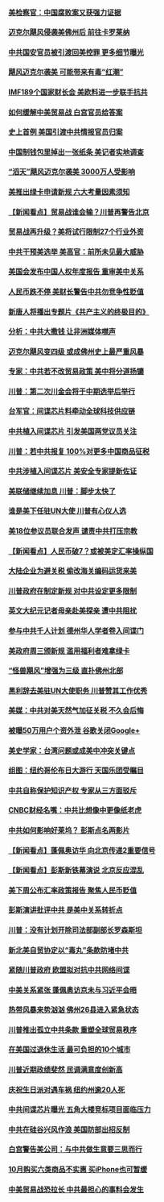 #### [美检察官：中国腐败案又获强力证据](../pages/nsc412/n10777118.md?t=10111534) 

#### [迈克尔飓风侵袭美佛州后 前往卡罗莱纳](../pages/nsc412/n10777049.md?t=10111534) 

#### [中共国安官员被引渡回美控罪 更多细节曝光](../pages/nsc412/n10775561.md?t=10111534) 

#### [飓风迈克尔袭美 可能带来有毒“红潮”](../pages/nsc412/n10776149.md?t=10111534) 

#### [IMF189个国家财长会 美欧料进一步联手抗共](../pages/nsc412/n10775397.md?t=10111534) 

#### [如何缓解中美贸易战 白宫官员给答案](../pages/nsc412/n10775590.md?t=10111534) 

#### [史上首例 美国引渡中共情报官员归案](../pages/nsc412/n10775224.md?t=10111534) 

#### [中国制钱包里掉出一张纸条 美记者实地调查](../pages/nsc412/n10775105.md?t=10111534) 

#### [“滔天”飓风迈克尔袭美 3000万人受影响](../pages/nsc412/n10775248.md?t=10111534) 

#### [美推出绿卡申请新规 六大考量因素须知](../pages/nsc412/n10774920.md?t=10111534) 

#### [【新闻看点】贸易战谁会输？川普再警告北京](../pages/nsc412/n10774769.md?t=10111534) 

#### [贸易战再升级？美将试行限制27个行业外资](../pages/nsc412/n10774978.md?t=10111534) 

#### [中共干预美选举 美高官：前所未见最大威胁](../pages/nsc412/n10774924.md?t=10111534) 

#### [美国会发布中国人权年度报告 重审美中关系](../pages/nsc412/n10774917.md?t=10111534) 

#### [人民币跌不停 美财长警告中共勿竞争性贬值](../pages/nsc412/n10774778.md?t=10111534) 

#### [新唐人将播出专题片《共产主义的终极目的》](../pages/nsc412/n10767004.md?t=10111534) 

#### [分析：中共大撒钱 让非洲媒体噤声](../pages/nsc412/n10772349.md?t=10111534) 

#### [迈克尔飓风变四级 或成佛州史上最严重风暴](../pages/nsc412/n10774142.md?t=10111534) 

#### [专家：中共若不改贸易政策 美中将分道扬镳](../pages/nsc412/n10773996.md?t=10111534) 

#### [川普：第二次川金会将于中期选举后举行](../pages/nsc412/n10773708.md?t=10111534) 

#### [台军官：间谍芯片料牵动全球科技供应链](../pages/nsc412/n10772822.md?t=10111534) 

#### [中共植入间谍芯片 引发美国两党议员关注](../pages/nsc412/n10773424.md?t=10111534) 

#### [川普：若中共报复 100%对更多中国商品征税](../pages/nsc412/n10773067.md?t=10111534) 

#### [中共涉植入间谍芯片 美安全专家提新佐证](../pages/nsc412/n10773174.md?t=10111534) 

#### [美联储继续加息 川普：脚步太快了](../pages/nsc412/n10773095.md?t=10111534) 

#### [谁是美下任驻UN大使 川普有心仪人选](../pages/nsc412/n10772974.md?t=10111534) 

#### [美18位参议员联合发声 谴责中共打压宗教](../pages/nsc412/n10767290.md?t=10111534) 

#### [【新闻看点】人民币破7？或被美定汇率操纵国](../pages/nsc412/n10772384.md?t=10111534) 

#### [大陆企业为避关税 偷改海关编码运货来美](../pages/nsc412/n10772734.md?t=10111534) 

#### [川普政府在制定新规 对中共设定更多限制](../pages/nsc412/n10772785.md?t=10111534) 

#### [英文大纪元记者母亲赴美探亲 遭中共阻扰](../pages/nsc412/n10772575.md?t=10111534) 

#### [参与中共千人计划 德州华人学者卷入间谍门](../pages/nsc412/n10772595.md?t=10111534) 

#### [美政府周三颁新规 滥用福利者难拿绿卡](../pages/nsc412/n10772436.md?t=10111534) 

#### [“怪兽飓风”增强为三级 直扑佛州北部](../pages/nsc412/n10772352.md?t=10111534) 

#### [黑利辞去美驻UN大使职务 川普赞其工作优秀](../pages/nsc412/n10772371.md?t=10111534) 

#### [美媒：中共对美天然气加征关税 不久会后悔](../pages/nsc412/n10771687.md?t=10111534) 

#### [被曝50万用户个资外泄 谷歌关闭Google+](../pages/nsc412/n10770839.md?t=10111534) 

#### [美史学家：台湾问题或成美中冲突关键点](../pages/nsc412/n10771318.md?t=10111534) 

#### [组图：纽约哥伦布日大游行 天国乐团受瞩目](../pages/nsc412/n10770597.md?t=10111534) 

#### [中共自称保护知识产权 专家从三方面驳斥](../pages/nsc412/n10770284.md?t=10111534) 

#### [CNBC财经名嘴：中共比想像中更像纸老虎](../pages/nsc412/n10770794.md?t=10111534) 

#### [中共如何影响好莱坞？ 彭斯点名两影片](../pages/nsc412/n10751048.md?t=10111534) 

#### [【新闻看点】蓬佩奥访华 向北京传递2重要信号](../pages/nsc412/n10770311.md?t=10111534) 

#### [【新闻看点】彭斯新铁幕演说 北京反应混乱](../pages/nsc412/n10770106.md?t=10111534) 

#### [美下周公布汇率政策报告 聚焦人民币贬值](../pages/nsc412/n10770338.md?t=10111534) 

#### [彭斯演讲批评中共 是美中关系转折点](../pages/nsc412/n10770135.md?t=10111534) 

#### [川普：没有计划开除司法部副部长罗森斯坦](../pages/nsc412/n10770158.md?t=10111534) 

#### [新北美自贸协定以“毒丸”条款防堵中共](../pages/nsc412/n10770165.md?t=10111534) 

#### [紧随川普政府 欧盟拟对抗中共网络间谍](../pages/nsc412/n10770155.md?t=10111534) 

#### [中美关系紧张 蓬佩奥访京未与习近平会晤](../pages/nsc412/n10770076.md?t=10111534) 

#### [热带风暴来势汹汹 佛州26县进入紧急状态](../pages/nsc412/n10769706.md?t=10111534) 

#### [川普推出孤立中共条款 重塑全球贸易秩序](../pages/nsc412/n10767738.md?t=10111534) 

#### [在美国过退休生活 最可负担的10个城市](../pages/nsc412/n10765527.md?t=10111534) 

#### [川普近期政绩斐然 民调满意度创新高](../pages/nsc412/n10767124.md?t=10111534) 

#### [庆祝生日派对遇车祸 纽约州逾20人死](../pages/nsc412/n10767006.md?t=10111534) 

#### [中共间谍芯片曝光 五角大楼竞标项目面临压力](../pages/nsc412/n10767062.md?t=10111534) 

#### [中共在硅谷兴风作浪 美国防部出招反制](../pages/nsc412/n10766985.md?t=10111534) 

#### [白宫警告美公司：与中共做生意要三思而行](../pages/nsc412/n10766026.md?t=10111534) 

#### [10月购买六类商品不实惠 买iPhone也可暂缓](../pages/nsc412/n10764637.md?t=10111534) 

#### [中美贸易战恐拉长 中共最担心的事料会发生](../pages/nsc412/n10765864.md?t=10111534) 

